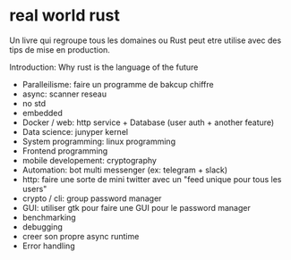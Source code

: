 # real world rust

Un livre qui regroupe tous les domaines ou Rust peut etre utilise
avec des tips de mise en production.


Introduction: Why rust is the language of the future

* Paralleilisme: faire un programme de bakcup chiffre
* async: scanner reseau
* no std
* embedded
* Docker / web: http service + Database (user auth + another feature)
* Data science: junyper kernel
* System programming: linux programming
* Frontend programming
* mobile developement: cryptography
* Automation: bot multi messenger (ex: telegram + slack)
* http: faire une sorte de mini twitter avec un "feed unique pour tous les users"
* crypto / cli: group password manager
* GUI: utiliser gtk pour faire une GUI pour le password manager
* benchmarking
* debugging
* creer son propre async runtime
* Error handling
